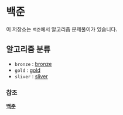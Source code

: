 # 백준

이 저장소는 `백준`에서 알고리즘 문제풀이가 있습니다.

## 알고리즘 분류

- `bronze` : [bronze](bronze)
- `gold` : [gold](gold)
- `sliver` : [sliver](sliver)

### 참조

**[백준](https://www.acmicpc.net/)**
